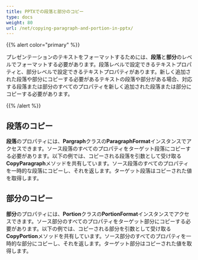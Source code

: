 ```yaml
---
title: PPTXでの段落と部分のコピー
type: docs
weight: 80
url: /net/copying-paragraph-and-portion-in-pptx/
---
```


{{% alert color="primary" %}} 

プレゼンテーションのテキストをフォーマットするためには、**段落**と**部分**のレベルでフォーマットする必要があります。段落レベルで設定できるテキストプロパティと、部分レベルで設定できるテキストプロパティがあります。新しく追加された段落や部分にコピーする必要があるテキストの段落や部分がある場合、対応する段落または部分のすべてのプロパティを新しく追加された段落または部分にコピーする必要があります。

{{% /alert %}} 
## **段落のコピー**
**段落**のプロパティには、**Pargraph**クラスの**ParagraphFormat**インスタンスでアクセスできます。ソース段落のすべてのプロパティをターゲット段落にコピーする必要があります。以下の例では、コピーされる段落を引数として受け取る**CopyParagraph**メソッドを共有しています。ソース段落のすべてのプロパティを一時的な段落にコピーし、それを返します。ターゲット段落はコピーされた値を取得します。



## **部分のコピー**
**部分**のプロパティには、**Portion**クラスの**PortionFormat**インスタンスでアクセスできます。ソース部分のすべてのプロパティをターゲット部分にコピーする必要があります。以下の例では、コピーされる部分を引数として受け取る**CopyPortion**メソッドを共有しています。ソース部分のすべてのプロパティを一時的な部分にコピーし、それを返します。ターゲット部分はコピーされた値を取得します。
